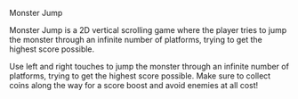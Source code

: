 Monster Jump

Monster Jump is a 2D vertical scrolling game where the player tries to jump the monster through an infinite number of platforms, trying to get the highest score possible.

Use left and right touches to jump the monster through an infinite number of platforms, trying to get the highest score possible. Make sure to collect coins along the way for a score boost and avoid enemies at all cost!
